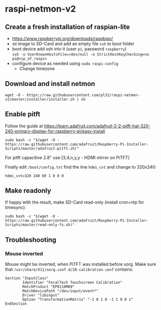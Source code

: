 # raspi-netmon-v2

## Create a fresh installation of raspian-lite

- https://www.raspberrypi.org/downloads/raspbian/
- `dd` image to SD-Card and add an empty file `ssh` to boot folder
- boot device add ssh into it (user `pi`, password `raspberry`)  
  `ssh -o UserKnownHostsFile=/dev/null -o StrictHostKeyChecking=no pi@<ip_of_raspi>`
- configure device as needed using `sudo raspi-config`
  - Change timezone

## Download and install netmon
```
wget -O - https://raw.githubusercontent.com/pl31/raspi-netmon-v2/master/installer/installer.sh | sh
```

## Enable pitft

Follow the guide at https://learn.adafruit.com/adafruit-2-2-pitft-hat-320-240-primary-display-for-raspberry-pi/easy-install
```
sudo bash -c "$(wget -O - https://raw.githubusercontent.com/adafruit/Raspberry-Pi-Installer-Scripts/master/adafruit-pitft.sh)"
```
For pitft capacitive 2.8" use [3,4,n,y,y - HDMI mirror on PiTFT]

Finally edit `/boot/config.txt` find the line `hdmi_cvt` and change to 320x240:
```
hdmi_cvt=320 240 60 1 0 0 0
```

## Make readonly

If happy with the result, make SD-Card read-only (install cron+ntp for timesync):
```
sudo bash -c "$(wget -O - https://raw.githubusercontent.com/adafruit/Raspberry-Pi-Installer-Scripts/master/read-only-fs.sh)"
```
## Troubleshooting

### Mouse inverted

Mouse might be inverted, when PiTFT was installed before xorg. Make sure that
`/usr/share/X11/xorg.conf.d/20-calibration.conf` contains:

```
Section "InputClass"
        Identifier "FocalTech Touchscreen Calibration"
        MatchProduct "EP0110M09"
        MatchDevicePath "/dev/input/event*"
        Driver "libinput"
        Option "TransformationMatrix" "-1 0 1 0 -1 1 0 0 1"
EndSection
```
